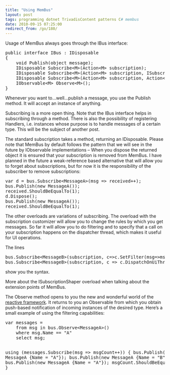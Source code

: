 ```yaml
---
title: "Using MemBus"
layout: post
tags: programming dotnet TrivadisContent patterns C# membus
date: 2010-09-15 07:25:00
redirect_from: /go/180/
---
```


Usage of MemBus always goes through the IBus interface:
 <div style="padding-bottom: 0px; margin: 0px; padding-left: 0px; padding-right: 0px; display: inline; float: none; padding-top: 0px" id="scid:812469c5-0cb0-4c63-8c15-c81123a09de7:d062b0a7-ae8e-48c9-b2a2-cf8f8b8018d5" class="wlWriterEditableSmartContent"><pre name="code" class="c#">public interface IBus : IDisposable
{
    void Publish(object message);
    IDisposable Subscribe&lt;M&gt;(Action&lt;M&gt; subscription);
    IDisposable Subscribe&lt;M&gt;(Action&lt;M&gt; subscription, ISubscriptionShaper customization);
    IDisposable Subscribe&lt;M&gt;(Action&lt;M&gt; subscription, Action&lt;ISubscriptionCustomizer&lt;M&gt;&gt; customization);
    IObservable&lt;M&gt; Observe&lt;M&gt;();
}</pre></div>

Whenever you want to...well...publish a message, you use the Publish method. It will accept an instance of anything.

Subscribing is a more open thing. Note that the IBus interface helps in subscribing through a method. There is also the possibility of registering Handlers, i.e. instances whose purpose is to handle messages of a certain type. This will be the subject of another post.

The standard subscription takes a method, returning an IDisposable. Please note that MemBus by default follows the pattern that we will see in the future by IObservable implementations – When you dispose the returned object it is ensured that your subscription is removed from MemBus. I have planned in the future a weak-reference based alternative that will allow you to forget about subscriptions, but for now it is the responsibility of the subscriber to remove subscriptions:

<div style="padding-bottom: 0px; margin: 0px; padding-left: 0px; padding-right: 0px; display: inline; float: none; padding-top: 0px" id="scid:812469c5-0cb0-4c63-8c15-c81123a09de7:34d4255a-afc9-46a4-a249-639c35be94e9" class="wlWriterEditableSmartContent"><pre name="code" class="c#">var d = bus.Subscribe&lt;MessageA&gt;(msg =&gt; received++);
bus.Publish(new MessageA());
received.ShouldBeEqualTo(1);
d.Dispose();
bus.Publish(new MessageA());
received.ShouldBeEqualTo(1);</pre></div>

The other overloads are variations of subscribing. The overload with the subscription customizer will allow you to change the rules by which you get messages. So far it will allow you to do filtering and to specify that a call on your subscription happens on the dispatcher thread, which makes it useful for UI operations.

The lines 

<div style="padding-bottom: 0px; margin: 0px; padding-left: 0px; padding-right: 0px; display: inline; float: none; padding-top: 0px" id="scid:812469c5-0cb0-4c63-8c15-c81123a09de7:77e014ec-c0c4-4d0f-8ee6-4982b13f43d4" class="wlWriterEditableSmartContent"><pre name="code" class="c#">bus.Subscribe&lt;MessageB&gt;(subscription, c=&gt;c.SetFilter(msg=&gt;msg.Id == "A"));
bus.Subscribe&lt;MessageB&gt;(subscription, c =&gt; c.DispatchOnUiThread());</pre></div>

show you the syntax.

More about the ISubscriptionShaper overload when talking about the extension points of MemBus.

The Observe method opens to you the new and wonderful world of the [reactive framework](http://msdn.microsoft.com/en-us/devlabs/ee794896.aspx). It returns to you an Observable from which you obtain push-based notification of incoming instances of the desired type. Here’s a small example of using the filtering capabilities:

<div style="padding-bottom: 0px; margin: 0px; padding-left: 0px; padding-right: 0px; display: inline; float: none; padding-top: 0px" id="scid:812469c5-0cb0-4c63-8c15-c81123a09de7:183a6a4a-033b-419e-a76e-b78523fc49f2" class="wlWriterEditableSmartContent"><pre name="code" class="c#">var messages = 
    from msg in bus.Observe&lt;MessageA&gt;() 
    where msg.Name == "A" 
    select msg;

using (messages.Subscribe(msg =&gt; msgCount++))
{
    bus.Publish(new MessageA {Name = "A"});
    bus.Publish(new MessageA {Name = "B"});
    bus.Publish(new MessageA {Name = "A"});
    msgCount.ShouldBeEqualTo(2);
}</pre></div>